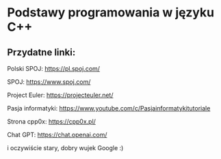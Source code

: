 # Podstawy programowania w języku C++

## Przydatne linki:

Polski SPOJ: https://pl.spoj.com/

SPOJ: https://www.spoj.com/

Project Euler: https://projecteuler.net/

Pasja informatyki: https://www.youtube.com/c/Pasjainformatykitutoriale

Strona cpp0x: https://cpp0x.pl/

Chat GPT: https://chat.openai.com/

i oczywiście stary, dobry wujek Google :) 
